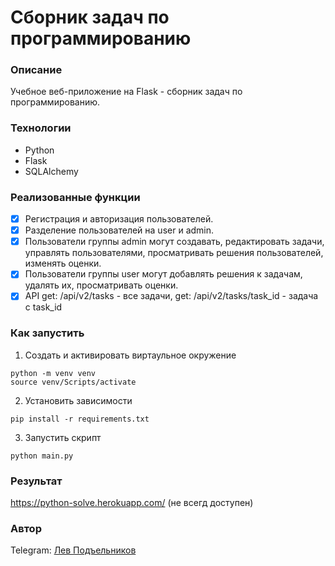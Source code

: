 # Сборник задач по программированию	
### Описание
Учебное веб-приложение на Flask - сборник задач по программированию.

### Технологии
- Python
- Flask
- SQLAlchemy

### Реализованные функции
- [x] Регистрация и авторизация пользователей.
- [x] Разделение пользователей на user и admin.
- [x] Пользователи группы admin могут создавать, редактировать задачи, управлять пользователями, просматривать решения пользователей, изменять оценки.
- [x] Пользователи группы user могут добавлять решения к задачам, удалять их, просматривать оценки.
- [x] API get: /api/v2/tasks - все задачи, get: /api/v2/tasks/task_id - задача с task_id

### Как запустить
1. Создать и активировать виртаульное окружение
 ```
python -m venv venv
source venv/Scripts/activate
```  
2. Установить зависимости
```
pip install -r requirements.txt
```
3. Запустить скрипт
```
python main.py
```

### Результат
https://python-solve.herokuapp.com/ (не всегд доступен)

### Автор
Telegram: [Лев Подъельников](https://t.me/podlev)

